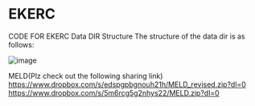 # EKERC
CODE FOR EKERC
Data DIR Structure
The structure of the data dir is as follows:

![image](https://github.com/user-attachments/assets/835800cf-e607-43c3-b2c6-68baddb12259)

MELD(Plz check out the following sharing link)
https://www.dropbox.com/s/edspgpbgnouh21h/MELD_revised.zip?dl=0
https://www.dropbox.com/s/5m6rcg5g2nhys22/MELD.zip?dl=0


